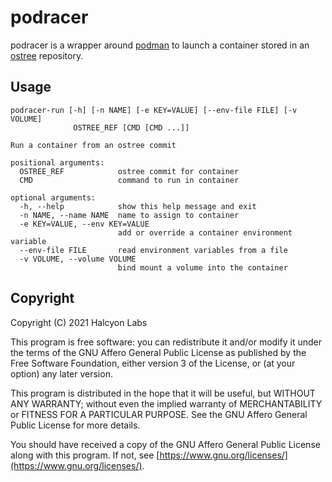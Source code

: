 # podracer

podracer is a wrapper around [podman](https://podman.io/) to launch a container stored in an [ostree](https://ostreedev.github.io/ostree/) repository.

## Usage

```text
podracer-run [-h] [-n NAME] [-e KEY=VALUE] [--env-file FILE] [-v VOLUME]
              OSTREE_REF [CMD [CMD ...]]

Run a container from an ostree commit

positional arguments:
  OSTREE_REF            ostree commit for container
  CMD                   command to run in container

optional arguments:
  -h, --help            show this help message and exit
  -n NAME, --name NAME  name to assign to container
  -e KEY=VALUE, --env KEY=VALUE
                        add or override a container environment variable
  --env-file FILE       read environment variables from a file
  -v VOLUME, --volume VOLUME
                        bind mount a volume into the container
```

## Copyright

Copyright (C) 2021 Halcyon Labs

This program is free software: you can redistribute it and/or modify
it under the terms of the GNU Affero General Public License as published by
the Free Software Foundation, either version 3 of the License, or
(at your option) any later version.

This program is distributed in the hope that it will be useful,
but WITHOUT ANY WARRANTY; without even the implied warranty of
MERCHANTABILITY or FITNESS FOR A PARTICULAR PURPOSE.  See the
GNU Affero General Public License for more details.

You should have received a copy of the GNU Affero General Public License
along with this program.  If not, see [https://www.gnu.org/licenses/](https://www.gnu.org/licenses/).
